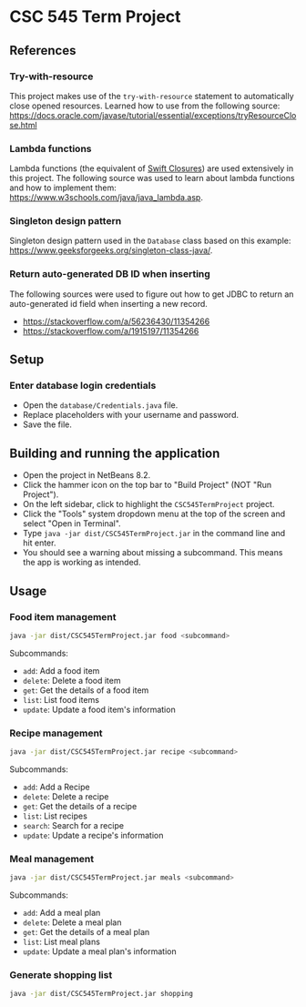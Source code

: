 # CSC 545 Term Project

## References

### Try-with-resource

This project makes use of the `try-with-resource` statement to automatically
close opened resources. Learned how to use from the following source:
<https://docs.oracle.com/javase/tutorial/essential/exceptions/tryResourceClose.html>

### Lambda functions

Lambda functions (the equivalent of
[Swift Closures](https://docs.swift.org/swift-book/LanguageGuide/Closures.html))
are used extensively in this project. The following source was used to learn
about lambda functions and how to implement them:
<https://www.w3schools.com/java/java_lambda.asp>.

### Singleton design pattern

Singleton design pattern used in the `Database` class based on this example:
<https://www.geeksforgeeks.org/singleton-class-java/>.

### Return auto-generated DB ID when inserting

The following sources were used to figure out how to get JDBC to return an
auto-generated id field when inserting a new record.

- <https://stackoverflow.com/a/56236430/11354266>
- <https://stackoverflow.com/a/1915197/11354266>

## Setup

### Enter database login credentials

- Open the `database/Credentials.java` file.
- Replace placeholders with your username and password.
- Save the file.

## Building and running the application

- Open the project in NetBeans 8.2.
- Click the hammer icon on the top bar to "Build Project" (NOT "Run Project").
- On the left sidebar, click to highlight the `CSC545TermProject` project.
- Click the "Tools" system dropdown menu at the top of the screen and select
  "Open in Terminal".
- Type `java -jar dist/CSC545TermProject.jar` in the command line and hit enter.
- You should see a warning about missing a subcommand. This means the app is
  working as intended.

## Usage

### Food item management

```bash
java -jar dist/CSC545TermProject.jar food <subcommand>
```

Subcommands:

- `add`: Add a food item
- `delete`: Delete a food item
- `get`: Get the details of a food item
- `list`: List food items
- `update`: Update a food item's information

### Recipe management

```bash
java -jar dist/CSC545TermProject.jar recipe <subcommand>
```

Subcommands:

- `add`: Add a Recipe
- `delete`: Delete a recipe
- `get`: Get the details of a recipe
- `list`: List recipes
- `search`: Search for a recipe
- `update`: Update a recipe's information

### Meal management

```bash
java -jar dist/CSC545TermProject.jar meals <subcommand>
```

Subcommands:

- `add`: Add a meal plan
- `delete`: Delete a meal plan
- `get`: Get the details of a meal plan
- `list`: List meal plans
- `update`: Update a meal plan's information

### Generate shopping list

```bash
java -jar dist/CSC545TermProject.jar shopping
```
